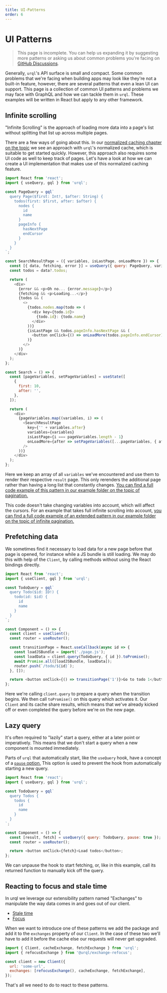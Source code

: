 ```yaml
---
title: UI-Patterns
order: 6
---
```


# UI Patterns

> This page is incomplete. You can help us expanding it by suggesting more patterns or asking us about common problems you're facing on [GitHub Discussions](https://github.com/urql-graphql/urql/discussions).

Generally, `urql`'s API surface is small and compact. Some common problems that we're facing when building apps may look like they're not a built-in feature, however, there are several patterns that even a lean UI can support.
This page is a collection of common UI patterns and problems we may face with GraphQL and how we can tackle them in
`urql`. These examples will be written in React but apply to any other framework.

## Infinite scrolling

"Infinite Scrolling" is the approach of loading more data into a page's list without splitting that list up across multiple pages.

There are a few ways of going about this. In our [normalized caching chapter on the topic](../graphcache/local-resolvers.md#pagination)
we see an approach with `urql`'s normalized cache, which is suitable to get started quickly. However, this approach also requires some UI code as well to keep track of pages.
Let's have a look at how we can create a UI implementation that makes use of this normalized caching feature.

```js
import React from 'react';
import { useQuery, gql } from 'urql';

const PageQuery = gql`
  query Page($first: Int!, $after: String) {
    todos(first: $first, after: $after) {
      nodes {
        id
        name
      }
      pageInfo {
        hasNextPage
        endCursor
      }
    }
  }
`;

const SearchResultPage = ({ variables, isLastPage, onLoadMore }) => {
  const [{ data, fetching, error }] = useQuery({ query: PageQuery, variables });
  const todos = data?.todos;

  return (
    <div>
      {error && <p>Oh no... {error.message}</p>}
      {fetching && <p>Loading...</p>}
      {todos && (
        <>
          {todos.nodes.map(todo => (
            <div key={todo.id}>
              {todo.id}: {todo.name}
            </div>
          ))}
          {isLastPage && todos.pageInfo.hasNextPage && (
            <button onClick={() => onLoadMore(todos.pageInfo.endCursor)}>load more</button>
          )}
        </>
      )}
    </div>
  );
};

const Search = () => {
  const [pageVariables, setPageVariables] = useState([
    {
      first: 10,
      after: '',
    },
  ]);

  return (
    <div>
      {pageVariables.map((variables, i) => (
        <SearchResultPage
          key={'' + variables.after}
          variables={variables}
          isLastPage={i === pageVariables.length - 1}
          onLoadMore={after => setPageVariables([...pageVariables, { after, first: 10 }])}
        />
      ))}
    </div>
  );
};
```

Here we keep an array of all `variables` we've encountered and use them to render their
respective `result` page. This only rerenders the additional page rather than having a long
list that constantly changes. [You can find a full code example of this pattern in our example folder on the topic of pagination.](https://github.com/urql-graphql/urql/tree/main/examples/with-pagination)

This code doesn't take changing variables into account, which will affect the cursors. For an
example that takes full infinite scrolling into account, [you can find a full code example of an
extended pattern in our example folder on the topic of infinite pagination.](https://github.com/urql-graphql/urql/tree/main/examples/with-infinite--pagination)

## Prefetching data

We sometimes find it necessary to load data for a new page before that page is opened, for instance while a JS bundle is still loading. We may
do this with help of the `Client`, by calling methods without using the React bindings directly.

```js
import React from 'react';
import { useClient, gql } from 'urql';

const TodoQuery = gql`
  query Todo($id: ID!) {
    todo(id: $id) {
      id
      name
    }
  }
`;

const Component = () => {
  const client = useClient();
  const router = useRouter();

  const transitionPage = React.useCallback(async id => {
    const loadJSBundle = import('./page.js');
    const loadData = client.query(TodoQuery, { id }).toPromise();
    await Promise.all([loadJSBundle, loadData]);
    router.push(`/todo/${id}`);
  }, []);

  return <button onClick={() => transitionPage('1')}>Go to todo 1</button>;
};
```

Here we're calling `client.query` to prepare a query when the transition begins.
We then call `toPromise()` on this query which activates it. Our `Client` and its cache share results, which means that we've already kicked off or even completed the query before we're on the new page.

## Lazy query

It's often required to "lazily" start a query, either at a later point or imperatively. This means that we don't start a query when a new component is mounted immediately.

Parts of `urql` that automatically start, like the `useQuery` hook, have a concept of a [`pause` option.](./react-preact.md#pausing-usequery) This option is used to prevent the hook from automatically starting a new query.

```js
import React from 'react';
import { useQuery, gql } from 'urql';

const TodoQuery = gql`
  query Todos {
    todos {
      id
      name
    }
  }
`;

const Component = () => {
  const [result, fetch] = useQuery({ query: TodoQuery, pause: true });
  const router = useRouter();

  return <button onClick={fetch}>Load todos</button>;
};
```

We can unpause the hook to start fetching, or, like in this example, call its returned function to manually kick off the query.

## Reacting to focus and stale time

In urql we leverage our extensibility pattern named "Exchanges" to manipulate the way
data comes in and goes out of our client.

- [Stale time](https://github.com/urql-graphql/urql/tree/main/exchanges/request-policy)
- [Focus](https://github.com/urql-graphql/urql/tree/main/exchanges/refocus)

When we want to introduce one of these patterns we add the package and add it to the `exchanges`
property of our `Client`. In the case of these two we'll have to add it before the cache
else our requests will never get upgraded.

```js
import { Client, cacheExchange, fetchExchange } from 'urql';
import { refocusExchange } from '@urql/exchange-refocus';

const client = new Client({
  url: 'some-url',
  exchanges: [refocusExchange(), cacheExchange, fetchExchange],
});
```

That's all we need to do to react to these patterns.
